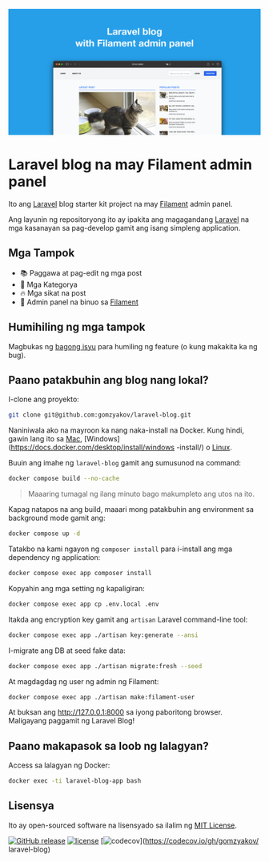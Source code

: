 ![Laravel blog na may Filament admin panel](../docs/social-preview-en.png)

# Laravel blog na may Filament admin panel

Ito ang [Laravel](https://laravel.com) blog starter kit project na may [Filament](https://filamentphp.com) admin panel.

Ang layunin ng repositoryong ito ay ipakita ang magagandang [Laravel](https://laravel.com) na mga kasanayan sa pag-develop gamit ang isang simpleng application.

## Mga Tampok

- 📚 Paggawa at pag-edit ng mga post
- 🥑 Mga Kategorya
- :fire: Mga sikat na post
- :hatched_chick: Admin panel na binuo sa [Filament](https://filamentphp.com)

## Humihiling ng mga tampok

Magbukas ng [bagong isyu](https://github.com/gomzyakov/laravel-blog/issues/new) para humiling ng feature (o kung makakita ka ng bug).

## Paano patakbuhin ang blog nang lokal?

I-clone ang proyekto:

```bash
git clone git@github.com:gomzyakov/laravel-blog.git
```

Naniniwala ako na mayroon ka nang naka-install na Docker. Kung hindi, gawin lang ito sa [Mac](https://docs.docker.com/desktop/install/mac-install/), [Windows](https://docs.docker.com/desktop/install/windows -install/) o [Linux](https://docs.docker.com/desktop/install/linux-install/).

Buuin ang imahe ng `laravel-blog` gamit ang sumusunod na command:

```bash
docker compose build --no-cache
```

>Maaaring tumagal ng ilang minuto bago makumpleto ang utos na ito.

Kapag natapos na ang build, maaari mong patakbuhin ang environment sa background mode gamit ang:

```bash
docker compose up -d
```

Tatakbo na kami ngayon ng `composer install` para i-install ang mga dependency ng application:

```bash
docker compose exec app composer install
```

Kopyahin ang mga setting ng kapaligiran:

```bash
docker compose exec app cp .env.local .env
```

Itakda ang encryption key gamit ang `artisan` Laravel command-line tool:

```bash
docker compose exec app ./artisan key:generate --ansi
```

I-migrate ang DB at seed fake data:

```bash
docker compose exec app ./artisan migrate:fresh --seed
```

At magdagdag ng user ng admin ng Filament:

```bash
docker compose exec app ./artisan make:filament-user
```

At buksan ang http://127.0.0.1:8000 sa iyong paboritong browser. Maligayang paggamit ng Laravel Blog!

## Paano makapasok sa loob ng lalagyan?

Access sa lalagyan ng Docker:

```bash
docker exec -ti laravel-blog-app bash
```

## Lisensya

Ito ay open-sourced software na lisensyado sa ilalim ng [MIT License](https://github.com/gomzyakov/php-code-style/blob/main/LICENSE).


[![GitHub release](https://img.shields.io/github/release/gomzyakov/laravel-blog.svg)](https://github.com/gomzyakov/laravel-blog/releases/latest)
[![license](https://img.shields.io/badge/License-MIT-green.svg)](https://github.com/gomzyakov/laravel-blog/blob/development/LICENSE)
[![codecov](https://codecov.io/gh/gomzyakov/laravel-blog/branch/main/graph/badge.svg?token=4CYTVMVUYV)](https://codecov.io/gh/gomzyakov/ laravel-blog)